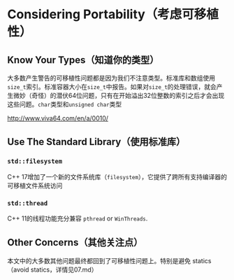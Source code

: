 # Considering Portability（考虑可移植性）

## Know Your Types（知道你的类型）

大多数产生警告的可移植性问题都是因为我们不注意类型。标准库和数组使用`size_t`索引。标准容器大小在`size_t`中报告。如果对`size_t`的处理错误，就会产生微妙（奇怪）的潜伏64位问题，只有在开始溢出32位整数的索引之后才会出现这些问题。`char`类型和`unsigned char`类型

http://www.viva64.com/en/a/0010/

## Use The Standard Library（使用标准库）

### `std::filesystem`

C++ 17增加了一个新的文件系统库（`filesystem`），它提供了跨所有支持编译器的可移植文件系统访问

### `std::thread`

C++ 11的线程功能充分兼容 `pthread` or `WinThreads`.

## Other Concerns（其他关注点）

本文中的大多数其他问题最终都回到了可移植性问题上。特别是避免 statics（avoid statics，详情见07.md）
